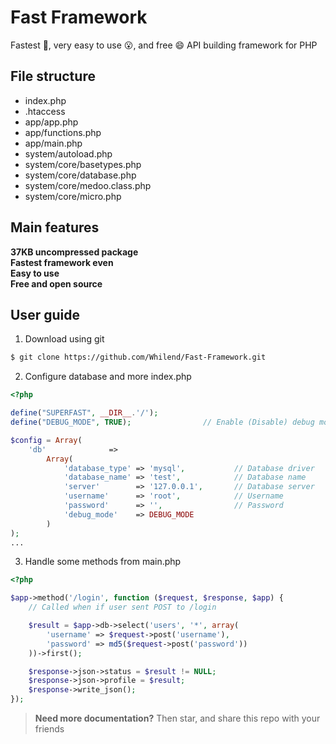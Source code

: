 # Fast Framework
Fastest 🚀, very easy to use 😮, and free 😄 API building framework for PHP

## File structure

- index.php
- .htaccess
- app/app.php
- app/functions.php
- app/main.php
- system/autoload.php
- system/core/basetypes.php
- system/core/database.php
- system/core/medoo.class.php
- system/core/micro.php

## Main features

**37KB uncompressed package** \
**Fastest framework even** \
**Easy to use** \
**Free and open source**

## User guide

1. Download using git

```bash
$ git clone https://github.com/Whilend/Fast-Framework.git
```

2. Configure database and more index.php

```php
<?php

define("SUPERFAST", __DIR__.'/');
define("DEBUG_MODE", TRUE);                // Enable (Disable) debug mode

$config = Array(
	'db'              =>
		Array(
			'database_type' => 'mysql',           // Database driver
			'database_name' => 'test',            // Database name
			'server'        => '127.0.0.1',       // Database server
			'username'      => 'root',            // Username
			'password'      => '',                // Password
			'debug_mode'    => DEBUG_MODE
		)
);
...
```

3. Handle some methods from main.php

```php
<?php

$app->method('/login', function ($request, $response, $app) {
	// Called when if user sent POST to /login

	$result = $app->db->select('users', '*', array(
		'username' => $request->post('username'),
		'password' => md5($request->post('password'))
	))->first();

	$response->json->status = $result != NULL;
	$response->json->profile = $result;
	$response->write_json();
});
```

> **Need more documentation?**
> Then star, and share this repo with your friends
